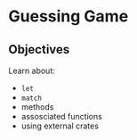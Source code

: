 # Guessing Game

## Objectives

Learn about: 

- `let`
- `match`
- methods
- assosciated functions
- using external crates